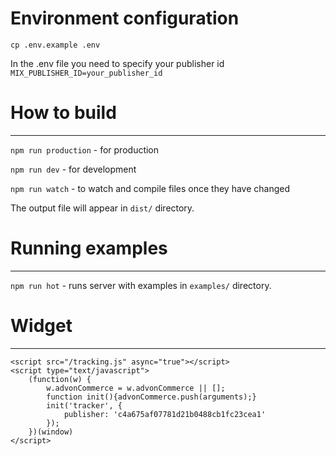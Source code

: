 # Environment configuration
`cp .env.example .env`

In the .env file you need to specify your publisher id \
`MIX_PUBLISHER_ID=your_publisher_id`

# How to build

---

``npm run production`` - for production

``npm run dev`` - for development

``npm run watch`` - to watch and compile files once they have changed

The output file will appear in `dist/` directory.

# Running examples

---

``npm run hot`` - runs server with examples in `examples/` directory.

# Widget

---
````
<script src="/tracking.js" async="true"></script>
<script type="text/javascript">
    (function(w) {
        w.advonCommerce = w.advonCommerce || [];
        function init(){advonCommerce.push(arguments);}
        init('tracker', {
            publisher: 'c4a675af07781d21b0488cb1fc23cea1'
        });
    })(window)
</script>
````
